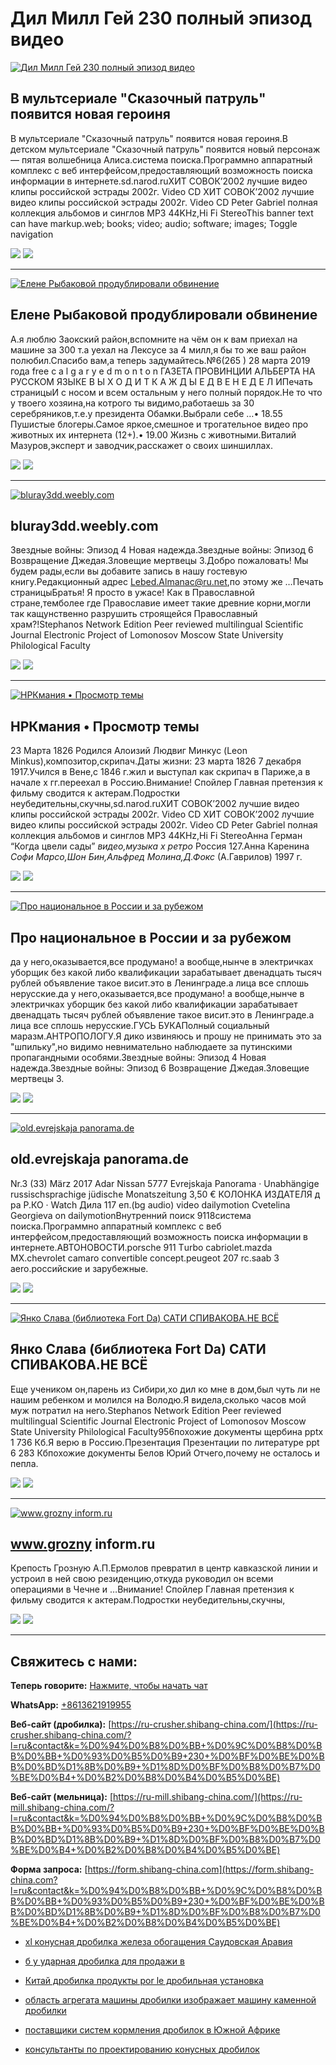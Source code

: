 # Дил Милл Гей 230 полный эпизод видео

<a href="https://swt.shibang-china.com/?l=ru&img&k=%D0%94%D0%B8%D0%BB+%D0%9C%D0%B8%D0%BB%D0%BB+%D0%93%D0%B5%D0%B9+230+%D0%BF%D0%BE%D0%BB%D0%BD%D1%8B%D0%B9+%D1%8D%D0%BF%D0%B8%D0%B7%D0%BE%D0%B4+%D0%B2%D0%B8%D0%B4%D0%B5%D0%BE" target="_blank">![Дил Милл Гей 230 полный эпизод видео](http://static.shibang-china.com/all-800x300/258.jpg)</a>

## В мультсериале &quot;Сказочный патруль&quot; появится новая героиня
В мультсериале &quot;Сказочный патруль&quot; появится новая героиня.В детском мультсериале &quot;Сказочный патруль&quot; появится новый персонаж — пятая волшебница Алиса.cистема поиска.Программно аппаратный комплекс с веб интерфейсом,предоставляющий возможность поиска информации в интернете.sd.narod.ruХИТ СОВОК’2002 лучшие видео клипы российской эстрады 2002г. Video CD ХИТ СОВОК’2002 лучшие видео клипы российской эстрады 2002г. Video CD Peter Gabriel полная коллекция альбомов и синглов MP3 44KHz,Hi Fi StereoThis banner text can have markup.web; books; video; audio; software; images; Toggle navigation


<a href="https://whatsapp.shibangsoft.com/WhatsApp.php" target="_blank" title="WhatsApp">![](http://static.shibang-china.com/icon/whatsapp.png)</a> <a href="https://swt.shibang-china.com/?l=ru&icon&k=%D0%94%D0%B8%D0%BB+%D0%9C%D0%B8%D0%BB%D0%BB+%D0%93%D0%B5%D0%B9+230+%D0%BF%D0%BE%D0%BB%D0%BD%D1%8B%D0%B9+%D1%8D%D0%BF%D0%B8%D0%B7%D0%BE%D0%B4+%D0%B2%D0%B8%D0%B4%D0%B5%D0%BE" target="_blank">![](http://static.shibang-china.com/icon/chat-ru.png)</a>

---

<a href="https://swt.shibang-china.com/?l=ru&img&k=%D0%94%D0%B8%D0%BB+%D0%9C%D0%B8%D0%BB%D0%BB+%D0%93%D0%B5%D0%B9+230+%D0%BF%D0%BE%D0%BB%D0%BD%D1%8B%D0%B9+%D1%8D%D0%BF%D0%B8%D0%B7%D0%BE%D0%B4+%D0%B2%D0%B8%D0%B4%D0%B5%D0%BE" target="_blank">![Елене Рыбаковой продублировали обвинение](http://static.shibang-china.com/all-800x300/1433.jpg)</a>

## Елене Рыбаковой продублировали обвинение
А.я люблю Заокский район,вспомните на чём он к вам приехал на машине за 300 т.а уехал на Лексусе за 4 милл,я бы то же ваш район полюбил.Спасибо вам,а теперь задумайтесь.№6(265 ) 28 марта 2019 года free c a l g a r y e d m o n t o n ГАЗЕТА ПРОВИНЦИИ АЛЬБЕРТА НА РУССКОМ ЯЗЫКЕ В Ы Х О Д И Т К А Ж Д Ы Е Д В Е Н Е Д Е Л ИПечать страницыИ с носом и всем остальным у него полный порядок.Не то что у твоего хозяина,на котрого ты видимо,работаешь за 30 серебряников,т.е.у президента Обамки.Выбрали себе …• 18.55 Пушистые блогеры.Самое яркое,смешное и трогательное видео про животных их интернета (12+).• 19.00 Жизнь с животными.Виталий Мазуров,эксперт и заводчик,расскажет о своих шиншиллах.


<a href="https://whatsapp.shibangsoft.com/WhatsApp.php" target="_blank" title="WhatsApp">![](http://static.shibang-china.com/icon/whatsapp.png)</a> <a href="https://swt.shibang-china.com/?l=ru&icon&k=%D0%94%D0%B8%D0%BB+%D0%9C%D0%B8%D0%BB%D0%BB+%D0%93%D0%B5%D0%B9+230+%D0%BF%D0%BE%D0%BB%D0%BD%D1%8B%D0%B9+%D1%8D%D0%BF%D0%B8%D0%B7%D0%BE%D0%B4+%D0%B2%D0%B8%D0%B4%D0%B5%D0%BE" target="_blank">![](http://static.shibang-china.com/icon/chat-ru.png)</a>

---

<a href="https://swt.shibang-china.com/?l=ru&img&k=%D0%94%D0%B8%D0%BB+%D0%9C%D0%B8%D0%BB%D0%BB+%D0%93%D0%B5%D0%B9+230+%D0%BF%D0%BE%D0%BB%D0%BD%D1%8B%D0%B9+%D1%8D%D0%BF%D0%B8%D0%B7%D0%BE%D0%B4+%D0%B2%D0%B8%D0%B4%D0%B5%D0%BE" target="_blank">![bluray3dd.weebly.com](http://static.shibang-china.com/all-800x300/1397.jpg)</a>

## bluray3dd.weebly.com
Звездные войны: Эпизод 4 Новая надежда.Звездные войны: Эпизод 6 Возвращение Джедая.Зловещие мертвецы 3.Добро пожаловать! Мы будем рады,если вы добавите запись в нашу гостевую книгу.Редакционный адрес Lebed.Almanac@ru.net,по этому же …Печать страницыБратья! Я просто в ужасе! Как в Православной стране,темболее где Православие имеет такие древние корни,могли так кащунственно разрушить строящейся Православный храм?!Stephanos Network Edition Peer reviewed multilingual Scientific Journal Electronic Project of Lomonosov Moscow State University Philological Faculty


<a href="https://whatsapp.shibangsoft.com/WhatsApp.php" target="_blank" title="WhatsApp">![](http://static.shibang-china.com/icon/whatsapp.png)</a> <a href="https://swt.shibang-china.com/?l=ru&icon&k=%D0%94%D0%B8%D0%BB+%D0%9C%D0%B8%D0%BB%D0%BB+%D0%93%D0%B5%D0%B9+230+%D0%BF%D0%BE%D0%BB%D0%BD%D1%8B%D0%B9+%D1%8D%D0%BF%D0%B8%D0%B7%D0%BE%D0%B4+%D0%B2%D0%B8%D0%B4%D0%B5%D0%BE" target="_blank">![](http://static.shibang-china.com/icon/chat-ru.png)</a>

---

<a href="https://swt.shibang-china.com/?l=ru&img&k=%D0%94%D0%B8%D0%BB+%D0%9C%D0%B8%D0%BB%D0%BB+%D0%93%D0%B5%D0%B9+230+%D0%BF%D0%BE%D0%BB%D0%BD%D1%8B%D0%B9+%D1%8D%D0%BF%D0%B8%D0%B7%D0%BE%D0%B4+%D0%B2%D0%B8%D0%B4%D0%B5%D0%BE" target="_blank">![НРКмания • Просмотр темы](http://static.shibang-china.com/all-800x300/31.jpg)</a>

## НРКмания • Просмотр темы
23 Марта 1826 Родился Алоизий Людвиг Минкус (Leon Minkus),композитор,скрипач.Даты жизни: 23 марта 1826 7 декабря 1917.Учился в Вене,с 1846 г.жил и выступал как скрипач в Париже,а в начале х гг.переехал в Россию.Внимание! Спойлер Главная претензия к фильму сводится к актерам.Подростки неубедительны,скучны,sd.narod.ruХИТ СОВОК’2002 лучшие видео клипы российской эстрады 2002г. Video CD ХИТ СОВОК’2002 лучшие видео клипы российской эстрады 2002г. Video CD Peter Gabriel полная коллекция альбомов и синглов MP3 44KHz,Hi Fi StereoАнна Герман “Когда цвели сады” *видео,музыка х ретро* Россия 127.Анна Каренина *Софи Марсо,Шон Бин,Альфред Молина,Д.Фокс* (А.Гаврилов) 1997 г.


<a href="https://whatsapp.shibangsoft.com/WhatsApp.php" target="_blank" title="WhatsApp">![](http://static.shibang-china.com/icon/whatsapp.png)</a> <a href="https://swt.shibang-china.com/?l=ru&icon&k=%D0%94%D0%B8%D0%BB+%D0%9C%D0%B8%D0%BB%D0%BB+%D0%93%D0%B5%D0%B9+230+%D0%BF%D0%BE%D0%BB%D0%BD%D1%8B%D0%B9+%D1%8D%D0%BF%D0%B8%D0%B7%D0%BE%D0%B4+%D0%B2%D0%B8%D0%B4%D0%B5%D0%BE" target="_blank">![](http://static.shibang-china.com/icon/chat-ru.png)</a>

---

<a href="https://swt.shibang-china.com/?l=ru&img&k=%D0%94%D0%B8%D0%BB+%D0%9C%D0%B8%D0%BB%D0%BB+%D0%93%D0%B5%D0%B9+230+%D0%BF%D0%BE%D0%BB%D0%BD%D1%8B%D0%B9+%D1%8D%D0%BF%D0%B8%D0%B7%D0%BE%D0%B4+%D0%B2%D0%B8%D0%B4%D0%B5%D0%BE" target="_blank">![Про национальное в России и за рубежом](http://static.shibang-china.com/all-800x300/503.jpg)</a>

## Про национальное в России и за рубежом
да у него,оказывается,все продумано! а вообще,нынче в электричках уборщик без какой либо квалификации зарабатывает двенадцать тысяч рублей объявление такое висит.это в Ленинграде.а лица все сплошь нерусские.да у него,оказывается,все продумано! а вообще,нынче в электричках уборщик без какой либо квалификации зарабатывает двенадцать тысяч рублей объявление такое висит.это в Ленинграде.а лица все сплошь нерусские.ГУСЬ БУКАПолный социальный маразм.АНТРОПОЛОГУ.Я дико извиняюсь и прошу не принимать это за &quot;шпильку&quot;,но видимо невнимательно наблюдаете за путинскими пропагандными особями.Звездные войны: Эпизод 4 Новая надежда.Звездные войны: Эпизод 6 Возвращение Джедая.Зловещие мертвецы 3.


<a href="https://whatsapp.shibangsoft.com/WhatsApp.php" target="_blank" title="WhatsApp">![](http://static.shibang-china.com/icon/whatsapp.png)</a> <a href="https://swt.shibang-china.com/?l=ru&icon&k=%D0%94%D0%B8%D0%BB+%D0%9C%D0%B8%D0%BB%D0%BB+%D0%93%D0%B5%D0%B9+230+%D0%BF%D0%BE%D0%BB%D0%BD%D1%8B%D0%B9+%D1%8D%D0%BF%D0%B8%D0%B7%D0%BE%D0%B4+%D0%B2%D0%B8%D0%B4%D0%B5%D0%BE" target="_blank">![](http://static.shibang-china.com/icon/chat-ru.png)</a>

---

<a href="https://swt.shibang-china.com/?l=ru&img&k=%D0%94%D0%B8%D0%BB+%D0%9C%D0%B8%D0%BB%D0%BB+%D0%93%D0%B5%D0%B9+230+%D0%BF%D0%BE%D0%BB%D0%BD%D1%8B%D0%B9+%D1%8D%D0%BF%D0%B8%D0%B7%D0%BE%D0%B4+%D0%B2%D0%B8%D0%B4%D0%B5%D0%BE" target="_blank">![old.evrejskaja panorama.de](http://static.shibang-china.com/all-800x300/493.jpg)</a>

## old.evrejskaja panorama.de
Nr.3 (33) M&#228;rz 2017 Adar Nissan 5777 Evrejskaja Panorama &#183; Unabh&#228;ngige russischsprachige j&#252;dische Monatszeitung 3,50 € КОЛОНКА ИЗДАТЕЛЯ д ра Р.КО&nbsp;&#0183;&#32;Watch Дила 117 еп.(bg audio) video dailymotion Cvetelina Georgieva on dailymotionВнутренний поиск 9118cистема поиска.Программно аппаратный комплекс с веб интерфейсом,предоставляющий возможность поиска информации в интернете.АВТОНОВОСТИ.porsche 911 Тurbo cabriolet.mazda МХ.chevrolet camaro convertible concept.peugeot 207 rc.saab 3 aero.российские и зарубежные.


<a href="https://whatsapp.shibangsoft.com/WhatsApp.php" target="_blank" title="WhatsApp">![](http://static.shibang-china.com/icon/whatsapp.png)</a> <a href="https://swt.shibang-china.com/?l=ru&icon&k=%D0%94%D0%B8%D0%BB+%D0%9C%D0%B8%D0%BB%D0%BB+%D0%93%D0%B5%D0%B9+230+%D0%BF%D0%BE%D0%BB%D0%BD%D1%8B%D0%B9+%D1%8D%D0%BF%D0%B8%D0%B7%D0%BE%D0%B4+%D0%B2%D0%B8%D0%B4%D0%B5%D0%BE" target="_blank">![](http://static.shibang-china.com/icon/chat-ru.png)</a>

---

<a href="https://swt.shibang-china.com/?l=ru&img&k=%D0%94%D0%B8%D0%BB+%D0%9C%D0%B8%D0%BB%D0%BB+%D0%93%D0%B5%D0%B9+230+%D0%BF%D0%BE%D0%BB%D0%BD%D1%8B%D0%B9+%D1%8D%D0%BF%D0%B8%D0%B7%D0%BE%D0%B4+%D0%B2%D0%B8%D0%B4%D0%B5%D0%BE" target="_blank">![Янко Слава (библиотека Fort Da) САТИ СПИВАКОВА.НЕ ВСЁ](http://static.shibang-china.com/all-800x300/841.jpg)</a>

## Янко Слава (библиотека Fort Da) САТИ СПИВАКОВА.НЕ ВСЁ
Еще учеником он,парень из Сибири,хо дил ко мне в дом,был чуть ли не нашим ребенком и молился на Володю.Я видела,сколько часов мой муж потратил на него.Stephanos Network Edition Peer reviewed multilingual Scientific Journal Electronic Project of Lomonosov Moscow State University Philological Faculty956похожие документы щербина pptx 1 736 Кб.Я верю в Россию.Презентация Презентации по литературе ppt 6 283 Кбпохожие документы Белов Юрий Отчего,почему не осталось и пепла.


<a href="https://whatsapp.shibangsoft.com/WhatsApp.php" target="_blank" title="WhatsApp">![](http://static.shibang-china.com/icon/whatsapp.png)</a> <a href="https://swt.shibang-china.com/?l=ru&icon&k=%D0%94%D0%B8%D0%BB+%D0%9C%D0%B8%D0%BB%D0%BB+%D0%93%D0%B5%D0%B9+230+%D0%BF%D0%BE%D0%BB%D0%BD%D1%8B%D0%B9+%D1%8D%D0%BF%D0%B8%D0%B7%D0%BE%D0%B4+%D0%B2%D0%B8%D0%B4%D0%B5%D0%BE" target="_blank">![](http://static.shibang-china.com/icon/chat-ru.png)</a>

---

<a href="https://swt.shibang-china.com/?l=ru&img&k=%D0%94%D0%B8%D0%BB+%D0%9C%D0%B8%D0%BB%D0%BB+%D0%93%D0%B5%D0%B9+230+%D0%BF%D0%BE%D0%BB%D0%BD%D1%8B%D0%B9+%D1%8D%D0%BF%D0%B8%D0%B7%D0%BE%D0%B4+%D0%B2%D0%B8%D0%B4%D0%B5%D0%BE" target="_blank">![www.grozny inform.ru](http://static.shibang-china.com/all-800x300/312.jpg)</a>

## www.grozny inform.ru
Крепость Грозную А.П.Ермолов превратил в центр кавказ&#173;ской линии и устроил в ней свою резиденцию,откуда руково&#173;дил он всеми операциями в Чечне и …Внимание! Спойлер Главная претензия к фильму сводится к актерам.Подростки неубедительны,скучны,

<a href="https://whatsapp.shibangsoft.com/WhatsApp.php" target="_blank" title="WhatsApp">![](http://static.shibang-china.com/icon/whatsapp.png)</a> <a href="https://swt.shibang-china.com/?l=ru&icon&k=%D0%94%D0%B8%D0%BB+%D0%9C%D0%B8%D0%BB%D0%BB+%D0%93%D0%B5%D0%B9+230+%D0%BF%D0%BE%D0%BB%D0%BD%D1%8B%D0%B9+%D1%8D%D0%BF%D0%B8%D0%B7%D0%BE%D0%B4+%D0%B2%D0%B8%D0%B4%D0%B5%D0%BE" target="_blank">![](http://static.shibang-china.com/icon/chat-ru.png)</a>

---
## Свяжитесь с нами:

**Теперь говорите:** [Нажмите, чтобы начать чат](https://swt.shibang-china.com?l=ru&contact&k=%D0%94%D0%B8%D0%BB+%D0%9C%D0%B8%D0%BB%D0%BB+%D0%93%D0%B5%D0%B9+230+%D0%BF%D0%BE%D0%BB%D0%BD%D1%8B%D0%B9+%D1%8D%D0%BF%D0%B8%D0%B7%D0%BE%D0%B4+%D0%B2%D0%B8%D0%B4%D0%B5%D0%BE)

**WhatsApp:**  [+8613621919955](https://whatsapp.shibangsoft.com/WhatsApp.php)

**Веб-сайт (дробилка):** [https://ru-crusher.shibang-china.com/](https://ru-crusher.shibang-china.com/?l=ru&contact&k=%D0%94%D0%B8%D0%BB+%D0%9C%D0%B8%D0%BB%D0%BB+%D0%93%D0%B5%D0%B9+230+%D0%BF%D0%BE%D0%BB%D0%BD%D1%8B%D0%B9+%D1%8D%D0%BF%D0%B8%D0%B7%D0%BE%D0%B4+%D0%B2%D0%B8%D0%B4%D0%B5%D0%BE)

**Веб-сайт (мельница):** [https://ru-mill.shibang-china.com/](https://ru-mill.shibang-china.com/?l=ru&contact&k=%D0%94%D0%B8%D0%BB+%D0%9C%D0%B8%D0%BB%D0%BB+%D0%93%D0%B5%D0%B9+230+%D0%BF%D0%BE%D0%BB%D0%BD%D1%8B%D0%B9+%D1%8D%D0%BF%D0%B8%D0%B7%D0%BE%D0%B4+%D0%B2%D0%B8%D0%B4%D0%B5%D0%BE)

**Форма запроса:** [https://form.shibang-china.com](https://form.shibang-china.com?l=ru&contact&k=%D0%94%D0%B8%D0%BB+%D0%9C%D0%B8%D0%BB%D0%BB+%D0%93%D0%B5%D0%B9+230+%D0%BF%D0%BE%D0%BB%D0%BD%D1%8B%D0%B9+%D1%8D%D0%BF%D0%B8%D0%B7%D0%BE%D0%B4+%D0%B2%D0%B8%D0%B4%D0%B5%D0%BE)

* [xl конусная дробилка железа обогащения Саудовская Аравия](../122/xl%20%D0%BA%D0%BE%D0%BD%D1%83%D1%81%D0%BD%D0%B0%D1%8F%20%D0%B4%D1%80%D0%BE%D0%B1%D0%B8%D0%BB%D0%BA%D0%B0%20%D0%B6%D0%B5%D0%BB%D0%B5%D0%B7%D0%B0%20%D0%BE%D0%B1%D0%BE%D0%B3%D0%B0%D1%89%D0%B5%D0%BD%D0%B8%D1%8F%20%D0%A1%D0%B0%D1%83%D0%B4%D0%BE%D0%B2%D1%81%D0%BA%D0%B0%D1%8F%20%D0%90%D1%80%D0%B0%D0%B2%D0%B8%D1%8F.md)

* [б  у ударная дробилка для продажи в](../124/%D0%B1%20%20%D1%83%20%D1%83%D0%B4%D0%B0%D1%80%D0%BD%D0%B0%D1%8F%20%D0%B4%D1%80%D0%BE%D0%B1%D0%B8%D0%BB%D0%BA%D0%B0%20%D0%B4%D0%BB%D1%8F%20%D0%BF%D1%80%D0%BE%D0%B4%D0%B0%D0%B6%D0%B8%20%D0%B2.md)

* [Китай дробилка продукты por le дробильная установка](../124/%D0%9A%D0%B8%D1%82%D0%B0%D0%B9%20%D0%B4%D1%80%D0%BE%D0%B1%D0%B8%D0%BB%D0%BA%D0%B0%20%D0%BF%D1%80%D0%BE%D0%B4%D1%83%D0%BA%D1%82%D1%8B%20por%20le%20%D0%B4%D1%80%D0%BE%D0%B1%D0%B8%D0%BB%D1%8C%D0%BD%D0%B0%D1%8F%20%D1%83%D1%81%D1%82%D0%B0%D0%BD%D0%BE%D0%B2%D0%BA%D0%B0.md)

* [область агрегата машины дробилки изображает машину каменной дробилки](../124/%D0%BE%D0%B1%D0%BB%D0%B0%D1%81%D1%82%D1%8C%20%D0%B0%D0%B3%D1%80%D0%B5%D0%B3%D0%B0%D1%82%D0%B0%20%D0%BC%D0%B0%D1%88%D0%B8%D0%BD%D1%8B%20%D0%B4%D1%80%D0%BE%D0%B1%D0%B8%D0%BB%D0%BA%D0%B8%20%D0%B8%D0%B7%D0%BE%D0%B1%D1%80%D0%B0%D0%B6%D0%B0%D0%B5%D1%82%20%D0%BC%D0%B0%D1%88%D0%B8%D0%BD%D1%83%20%D0%BA%D0%B0%D0%BC%D0%B5%D0%BD%D0%BD%D0%BE%D0%B9%20%D0%B4%D1%80%D0%BE%D0%B1%D0%B8%D0%BB%D0%BA%D0%B8.md)

* [поставщики систем кормления дробилок в Южной Африке](../125/%D0%BF%D0%BE%D1%81%D1%82%D0%B0%D0%B2%D1%89%D0%B8%D0%BA%D0%B8%20%D1%81%D0%B8%D1%81%D1%82%D0%B5%D0%BC%20%D0%BA%D0%BE%D1%80%D0%BC%D0%BB%D0%B5%D0%BD%D0%B8%D1%8F%20%D0%B4%D1%80%D0%BE%D0%B1%D0%B8%D0%BB%D0%BE%D0%BA%20%D0%B2%20%D0%AE%D0%B6%D0%BD%D0%BE%D0%B9%20%D0%90%D1%84%D1%80%D0%B8%D0%BA%D0%B5.md)

* [консультанты по проектированию конусных дробилок](../121/%D0%BA%D0%BE%D0%BD%D1%81%D1%83%D0%BB%D1%8C%D1%82%D0%B0%D0%BD%D1%82%D1%8B%20%D0%BF%D0%BE%20%D0%BF%D1%80%D0%BE%D0%B5%D0%BA%D1%82%D0%B8%D1%80%D0%BE%D0%B2%D0%B0%D0%BD%D0%B8%D1%8E%20%D0%BA%D0%BE%D0%BD%D1%83%D1%81%D0%BD%D1%8B%D1%85%20%D0%B4%D1%80%D0%BE%D0%B1%D0%B8%D0%BB%D0%BE%D0%BA.md)